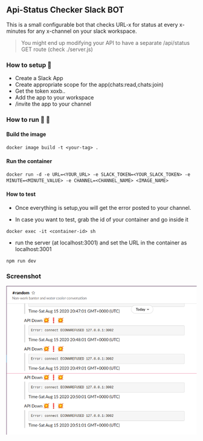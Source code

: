 ## Api-Status Checker Slack BOT

This is a small configurable bot that checks URL-x for status at every x-minutes for any x-channel on your slack workspace.

> You might end up modifying your API to have a separate /api/status GET route (check ./server.js)

### How to setup :construction_worker:

- Create a Slack App
- Create appropriate scope for the app(chats:read,chats:join)
- Get the token xoxb..
- Add the app to your workspace
- /invite the app to your channel

### How to run :runner: :whale:

#### Build the image

```
docker image build -t <your-tag> .
```

#### Run the container

```
docker run -d -e URL=<YOUR_URL> -e SLACK_TOKEN=<YOUR_SLACK_TOKEN> -e MINUTE=<MINUTE_VALUE> -e CHANNEL=<CHANNEL_NAME> <IMAGE_NAME>
```

#### How to test

- Once everything is setup,you will get the error posted to your channel.

- In case you want to test, grab the id of your container and go inside it

```
docker exec -it <container-id> sh
```

- run the server (at localhost:3001) and set the URL in the container as localhost:3001

```
npm run dev
```

### Screenshot

<p><img align="center" src="./assets/out.png"></p>
